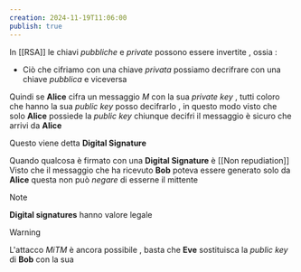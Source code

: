 ```yaml
---
creation: 2024-11-19T11:06:00
publish: true
---
```

In [[RSA]] le chiavi *pubbliche* e *private* possono essere invertite , ossia : 
+ Ciò che cifriamo con una chiave *privata* possiamo decrifrare con una chiave *pubblica* e viceversa

Quindi se **Alice** cifra un messaggio $M$ con la sua *private key* , tutti coloro che hanno la sua *public key* posso decifrarlo , in questo modo visto che solo **Alice** possiede la *public key* chiunque decifri il messaggio è sicuro che arrivi da **Alice**

Questo viene detta **Digital Signature**

Quando qualcosa è firmato con una **Digital Signature** è [[Non repudiation]] 
	Visto che il messaggio che ha ricevuto **Bob** poteva essere generato solo da **Alice** questa non può *negare* di esserne il mittente

>[!note] 
>
>**Digital signatures** hanno valore legale

>[!warning]
>
>L'attacco *MiTM* è ancora possibile , basta che **Eve** sostituisca la *public key* di **Bob** con la sua


